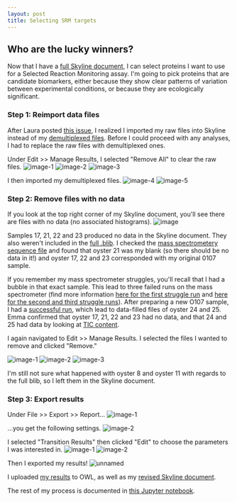 ```yaml
---
layout: post
title: Selecting SRM targets
---
```


## Who are the lucky winners?

Now that I have a [full Skyline document](https://yaaminiv.github.io/Full-Skyline-Analysis/), I can select proteins I want to use for a Selected Reaction Monitoring assay. I'm going to pick proteins that are candidate biomarkers, either because they show clear patterns of variation between experimental conditions, or because they are ecologically significant.

### Step 1: Reimport data files

After Laura posted [this issue](https://github.com/sr320/LabDocs/issues/613), I realized I imported my raw files into Skyline instead of my [demultiplexed files](https://yaaminiv.github.io/Demultiplexing-Update-3/). Before I could proceed with any analyses, I had to replace the raw files with demultiplexed ones.

Under Edit >> Manage Results, I selected "Remove All" to clear the raw files.
![image-1](https://cloud.githubusercontent.com/assets/22335838/25960910/4183a6c0-362d-11e7-8e74-00ca50b175c8.png)
![image-2](https://cloud.githubusercontent.com/assets/22335838/25960911/41850ab0-362d-11e7-9ab0-afbeb3554f2e.png)
![image-3](https://cloud.githubusercontent.com/assets/22335838/25960908/41810c4e-362d-11e7-8a0d-036a65e013ff.png)

I then imported my demultiplexed files.
![image-4](https://cloud.githubusercontent.com/assets/22335838/25960909/4182842a-362d-11e7-8663-7187f479da59.png)
![image-5](https://cloud.githubusercontent.com/assets/22335838/25960912/418520cc-362d-11e7-8b53-121ed8caf063.png)

### Step 2: Remove files with no data

If you look at the top right corner of my Skyline document, you'll see there are files with no data (no associated histograms).
![image](https://cloud.githubusercontent.com/assets/22335838/25961029/ab4bede2-362d-11e7-978f-de95910aacd4.png)

Samples 17, 21, 22 and 23 produced no data in the Skyline document. They also weren't included in the [full .blib](https://yaaminiv.github.io/Full-Skyline-Analysis/). I checked the [mass spectrometery sequence file](http://owl.fish.washington.edu/spartina/January_2017_DNR_Raw_Data/2017_January_23.csv) and found that oyster 21 was my blank (so there should be no data in it!) and oyster 17, 22 and 23 corresponded with my original 0107 sample.

If you remember my mass spectrometer struggles, you'll recall that I had a bubble in that exact sample. This lead to three failed runs on the mass spectrometer (find more information [here for the first struggle run](https://yaaminiv.github.io/Mass-Spec-Updates/) and [here for the second and third struggle runs](https://yaaminiv.github.io/Mass-Spec-Update-2/)). After preparing a new O107 sample, I had a [successful run](https://yaaminiv.github.io/Mass-Spec-Update-3/), which lead to data-filled files of oyster 24 and 25. Emma confirmed that oyster 17, 21, 22 and 23 had no data, and that 24 and 25 had data by looking at [TIC content](http://owl.fish.washington.edu/spartina/January_2017_DNR_Raw_Data/2017_January_23_TIC_values.xlsx).

I again navigated to Edit >> Manage Results. I selected the files I wanted to remove and clicked "Remove."

![image-1](https://cloud.githubusercontent.com/assets/22335838/25961643/cc942eb8-362f-11e7-8455-5f47b9638401.png)
![image-2](https://cloud.githubusercontent.com/assets/22335838/25961644/cc956684-362f-11e7-90a7-7a18a82b3a73.png)
![image-3](https://cloud.githubusercontent.com/assets/22335838/25961642/cc936ce4-362f-11e7-906a-213309b5b5f4.png)

I'm still not sure what happened with oyster 8 and oyster 11 with regards to the full blib, so I left them in the Skyline document.

### Step 3: Export results

Under File >> Export >> Report...
![image-1](https://cloud.githubusercontent.com/assets/22335838/25961720/20f99a6a-3630-11e7-8227-b6093b439a4d.png)

...you get the following settings.
![image-2](https://cloud.githubusercontent.com/assets/22335838/25961719/20f82de2-3630-11e7-99ac-93a55562af38.png)

I selected "Transition Results" then clicked "Edit" to choose the parameters I was interested in.
![image-1](https://cloud.githubusercontent.com/assets/22335838/25961813/6d3383b4-3630-11e7-807f-76acbd4a9413.png)
![image-2](https://cloud.githubusercontent.com/assets/22335838/25961814/6d3411ee-3630-11e7-95af-9f7908dce1ec.png)

Then I exported my results!
![unnamed](https://cloud.githubusercontent.com/assets/22335838/25961925/c229c52c-3630-11e7-937b-fd3c5360d626.png)

I uploaded [my results](http://owl.fish.washington.edu/spartina/DNR_Skyline_20170505/2017-05-11-transition-results.csv) to OWL, as well as my [revised Skyline document](http://owl.fish.washington.edu/spartina/DNR_Skyline_20170505/Gigas-4-27-oyster1-test.sky).

The rest of my process is documented in [this Jupyter notebook](https://github.com/RobertsLab/project-oyster-oa/blob/master/notebooks/DNR/2017-05-11-Selecting-SRM-Targets.ipynb).
